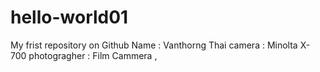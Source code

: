 # hello-world01
My frist repository on Github
Name : Vanthorng Thai 
camera : Minolta X-700
photogragher : Film Cammera ,

